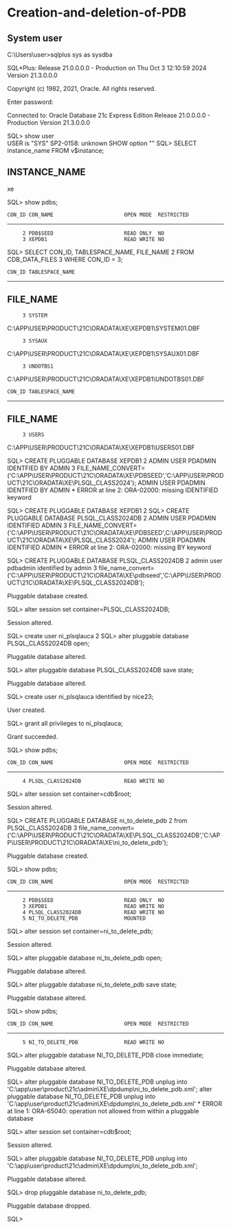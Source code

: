 # Creation-and-deletion-of-PDB
## System user

C:\Users\user>sqlplus sys as sysdba

SQL*Plus: Release 21.0.0.0.0 - Production on Thu Oct 3 12:10:59 2024
Version 21.3.0.0.0

Copyright (c) 1982, 2021, Oracle.  All rights reserved.

Enter password:

Connected to:
Oracle Database 21c Express Edition Release 21.0.0.0.0 - Production
Version 21.3.0.0.0

SQL> show user\
USER is "SYS"
SP2-0158: unknown SHOW option "\"
SQL> SELECT instance_name FROM v$instance;

INSTANCE_NAME
----------------
xe

SQL> show pdbs;

    CON_ID CON_NAME                       OPEN MODE  RESTRICTED
---------- ------------------------------ ---------- ----------
         2 PDB$SEED                       READ ONLY  NO
         3 XEPDB1                         READ WRITE NO
SQL> SELECT CON_ID, TABLESPACE_NAME, FILE_NAME
  2  FROM CDB_DATA_FILES
  3  WHERE CON_ID = 3;

    CON_ID TABLESPACE_NAME
---------- ------------------------------
FILE_NAME
--------------------------------------------------------------------------------
         3 SYSTEM
C:\APP\USER\PRODUCT\21C\ORADATA\XE\XEPDB1\SYSTEM01.DBF

         3 SYSAUX
C:\APP\USER\PRODUCT\21C\ORADATA\XE\XEPDB1\SYSAUX01.DBF

         3 UNDOTBS1
C:\APP\USER\PRODUCT\21C\ORADATA\XE\XEPDB1\UNDOTBS01.DBF


    CON_ID TABLESPACE_NAME
---------- ------------------------------
FILE_NAME
--------------------------------------------------------------------------------
         3 USERS
C:\APP\USER\PRODUCT\21C\ORADATA\XE\XEPDB1\USERS01.DBF


SQL> CREATE PLUGGABLE DATABASE XEPDB1
  2  ADMIN USER PDADMIN IDENTFIED BY ADMIN
  3  FILE_NAME_CONVERT=('C:\APP\USER\PRODUCT\21C\ORADATA\XE\PDBSEED','C:\APP\USER\PRODUCT\21C\ORADATA\XE\PLSQL_CLASS2024');
ADMIN USER PDADMIN IDENTFIED BY ADMIN
                   *
ERROR at line 2:
ORA-02000: missing IDENTIFIED keyword


SQL> CREATE PLUGGABLE DATABASE XEPDB1
  2
SQL> CREATE PLUGGABLE DATABASE PLSQL_CLASS2024DB
  2  ADMIN USER PDADMIN IDENTIFIED ADMIN
  3  FILE_NAME_CONVERT=('C:\APP\USER\PRODUCT\21C\ORADATA\XE\PDBSEED',C:\APP\USER\PRODUCT\21C\ORADATA\XE\PLSQL_CLASS2024');
ADMIN USER PDADMIN IDENTIFIED ADMIN
                              *
ERROR at line 2:
ORA-02000: missing BY keyword


SQL> CREATE PLUGGABLE DATABASE PLSQL_CLASS2024DB
  2  admin user pdbadmin identified by admin
  3  file_name_convert=('C:\APP\USER\PRODUCT\21C\ORADATA\XE\pdbseed\','C:\APP\USER\PRODUCT\21C\ORADATA\XE\PLSQL_CLASS2024DB\');

Pluggable database created.

SQL> alter session set container=PLSQL_CLASS2024DB;

Session altered.

SQL> create user ni_plsqlauca
  2
SQL> alter pluggable database PLSQL_CLASS2024DB open;

Pluggable database altered.

SQL> alter pluggable database PLSQL_CLASS2024DB save state;

Pluggable database altered.

SQL> create user ni_plsqlauca identified by nice23;

User created.

SQL> grant all privileges to ni_plsqlauca;

Grant succeeded.

SQL> show pdbs;

    CON_ID CON_NAME                       OPEN MODE  RESTRICTED
---------- ------------------------------ ---------- ----------
         4 PLSQL_CLASS2024DB              READ WRITE NO
SQL> alter session set container=cdb$root;

Session altered.

SQL> CREATE PLUGGABLE DATABASE ni_to_delete_pdb
  2  from PLSQL_CLASS2024DB
  3  file_name_convert=('C:\APP\USER\PRODUCT\21C\ORADATA\XE\PLSQL_CLASS2024DB\','C:\APP\USER\PRODUCT\21C\ORADATA\XE\ni_to_delete_pdb\');

Pluggable database created.

SQL> show pdbs;

    CON_ID CON_NAME                       OPEN MODE  RESTRICTED
---------- ------------------------------ ---------- ----------
         2 PDB$SEED                       READ ONLY  NO
         3 XEPDB1                         READ WRITE NO
         4 PLSQL_CLASS2024DB              READ WRITE NO
         5 NI_TO_DELETE_PDB               MOUNTED
SQL> alter session set container=ni_to_delete_pdb;

Session altered.

SQL> alter pluggable database ni_to_delete_pdb open;

Pluggable database altered.

SQL> alter pluggable database ni_to_delete_pdb save state;

Pluggable database altered.

SQL> show pdbs;

    CON_ID CON_NAME                       OPEN MODE  RESTRICTED
---------- ------------------------------ ---------- ----------
         5 NI_TO_DELETE_PDB               READ WRITE NO
SQL> alter pluggable database NI_TO_DELETE_PDB close immediate;

Pluggable database altered.

SQL> alter pluggable database NI_TO_DELETE_PDB unplug into 'C:\app\user\product\21c\admin\XE\dpdump\ni_to_delete_pdb.xml';
alter pluggable database NI_TO_DELETE_PDB unplug into 'C:\app\user\product\21c\admin\XE\dpdump\ni_to_delete_pdb.xml'
*
ERROR at line 1:
ORA-65040: operation not allowed from within a pluggable database


SQL> alter session set container=cdb$root;

Session altered.

SQL> alter pluggable database NI_TO_DELETE_PDB unplug into 'C:\app\user\product\21c\admin\XE\dpdump\ni_to_delete_pdb.xml';

Pluggable database altered.

SQL> drop pluggable database ni_to_delete_pdb;

Pluggable database dropped.

SQL>
